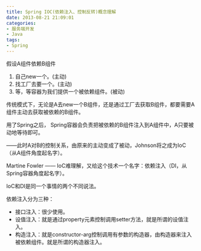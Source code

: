 ```yaml
---
title: Spring IOC(依赖注入、控制反转)概念理解
date: 2013-08-21 21:09:01
categories:
- 服务端开发
- Java
tags:
- Spring
---
```


假设A组件依赖B组件
1. 自己new一个。(主动)
2. 找工厂去要一个。(主动)
3. 等，等容器为我们提供一个被依赖组件。(被动)
<!-- more -->
传统模式下，无论是A去new一个B组件，还是通过工厂去获取B组件，都要需要A组件主动去获取被依赖的B组件。

用了Spring之后， Spring容器会负责把被依赖的B组件注入到A组件中，A只要被动地等待即可。

——此时A对B的控制关系，由原来的主动变成了被动，Johnson将之成为IoC（从A组件角度起名字）。

Martine Fowler —— IoC难理解，又给这个技术一个名字：依赖注入（DI，从Spring容器角度起名字）。

IoC和DI是同一个事情的两个不同说法。

依赖注入分为三种：
- 接口注入：很少使用。
- 设值注入：就是通过property元素控制调用setter方法，就是所谓的设值注入。
- 构造注入：就是constructor-arg控制调用有参数的构造器，由构造器来注入被依赖组件。就是所谓的构造器注入。
